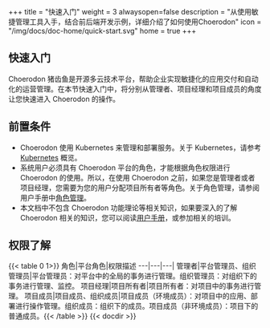 ﻿+++
title = "快速入门"
weight = 3
alwaysopen=false
description = "从使用敏捷管理工具入手，结合前后端开发示例，详细介绍了如何使用Choerodon"
icon = "/img/docs/doc-home/quick-start.svg"
home = true
+++

## 快速入门

Choerodon 猪齿鱼是开源多云技术平台，帮助企业实现敏捷化的应用交付和自动化的运营管理。在本节快速入门中，将分别从管理者、项目经理和项目成员的角度让您快速进入 Choerodon 的操作。

## 前置条件

- Choerodon 使用 Kubernetes 来管理和部署服务。关于 Kubernetes，请参考 [Kubernetes](https://kubernetes.io/docs/concepts/overview/what-is-kubernetes/) 概览。
- 系统用户必须具有 Choerodon 平台的角色，才能根据角色权限进行 Choerodon 的使用。所以，在使用 Choerodon 之前，如果您是管理者或者项目经理，您需要为您的用户分配项目所有者等角色。关于角色管理，请参阅用户手册中[角色管理](../user-guide/manager-guide/system-configuration/role/)。
- 本文档中不包含 Choerodon 功能理论等相关知识，如果要深入的了解 Choerodon 相关的知识，您可以阅读[用户手册](../user-guide/)，或参加相关的培训。

## 权限了解

{{< table  0 1>}}
角色|平台角色|权限描述
---|---|---|
管理者|平台管理员、组织管理员|平台管理员：对平台中的全局的事务进行管理。组织管理员：对组织下的事务进行管理、监控。
项目经理|项目所有者|项目所有者：对项目中的事务进行管理。
项目成员|项目成员、组织成员|项目成员（环境成员）：对项目中的应用、部署进行操作管理。组织成员：组织下的成员。项目成员（非环境成员）：项目下的普通成员。{{< /table >}}
{{< docdir >}}
